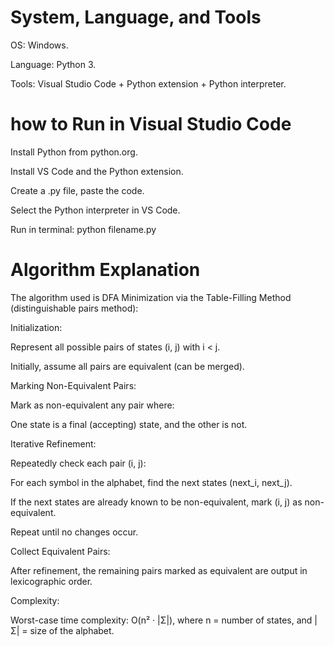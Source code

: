 # System, Language, and Tools

OS: Windows.

Language: Python 3.

Tools: Visual Studio Code + Python extension + Python interpreter.

# how to Run in Visual Studio Code

Install Python from python.org.

Install VS Code and the Python extension.

Create a .py file, paste the code.

Select the Python interpreter in VS Code.

Run in terminal:
python filename.py

# Algorithm Explanation
The algorithm used is DFA Minimization via the Table-Filling Method (distinguishable pairs method):

Initialization:

Represent all possible pairs of states (i, j) with i < j.

Initially, assume all pairs are equivalent (can be merged).

Marking Non-Equivalent Pairs:

Mark as non-equivalent any pair where:

One state is a final (accepting) state, and the other is not.

Iterative Refinement:

Repeatedly check each pair (i, j):

For each symbol in the alphabet, find the next states (next_i, next_j).

If the next states are already known to be non-equivalent, mark (i, j) as non-equivalent.

Repeat until no changes occur.

Collect Equivalent Pairs:

After refinement, the remaining pairs marked as equivalent are output in lexicographic order.

Complexity:

Worst-case time complexity: O(n² · |Σ|),
where n = number of states, and |Σ| = size of the alphabet.
